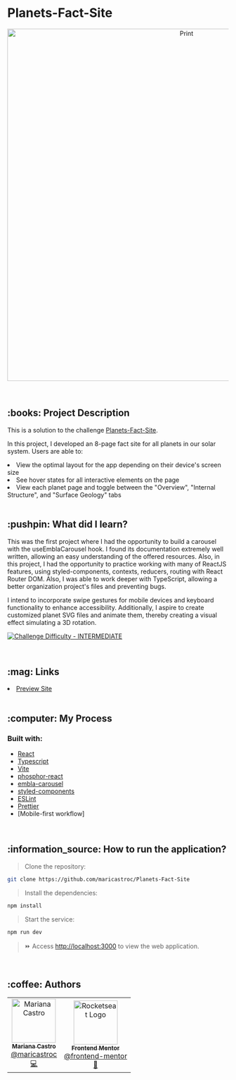 # Planets-Fact-Site
<p align="center">
    <img alt="Print" src="/assets/print.png" width="800px" />
</p>

<br/>
<h2>:books: Project Description</h2>
<p>This is a solution to the challenge <a href="https://www.frontendmentor.io/challenges/planets-fact-site-gazqN8w_f" target="_blank">Planets-Fact-Site</a>.

<p>In this project, I developed an 8-page fact site for all planets in our solar system. Users are able to:</p>

<li>View the optimal layout for the app depending on their device's screen size</li>
<li>See hover states for all interactive elements on the page</li>
<li>View each planet page and toggle between the "Overview", "Internal Structure", and "Surface Geology" tabs</li>
<br/>
<h2>:pushpin: What did I learn?</h2>

<p>This was the first project where I had the opportunity to build a carousel with the useEmblaCarousel hook. I found its documentation extremely well written, allowing an easy understanding of the offered resources. Also, in this project, I had the opportunity to practice working with many of ReactJS features, using styled-components, contexts, reducers, routing with React Router DOM. Also, I was able to work deeper with TypeScript, allowing a better organization project's files and preventing bugs.</p>

<p>I intend to incorporate swipe gestures for mobile devices and keyboard functionality to enhance accessibility. Additionally, I aspire to create customized planet SVG files and animate them, thereby creating a visual effect simulating a 3D rotation.</p>

<p dir="auto"><a href="https://www.frontendmentor.io/challenges?difficulties=4" rel="nofollow"><img src="https://camo.githubusercontent.com/2f6759402e9f7625555fa5f32350ff20062bf34c3a829d2398075c44fe98be85/68747470733a2f2f696d672e736869656c64732e696f2f62616467652f446966666963756c74792d494e5445524d4544494154452d6631623630343f7374796c653d666f722d7468652d6261646765266c6f676f3d66726f6e74656e646d656e746f72" alt="Challenge Difficulty - INTERMEDIATE" data-canonical-src="https://img.shields.io/badge/Difficulty-INTERMEDIATE-f1b604?style=for-the-badge&amp;logo=frontendmentor" style="max-width: 100%;"></a></p>

<br/>
<h2>:mag: Links</h2>
<li><a href="https://maricastroc-planets-fact-site.netlify.app/" target="_blank">Preview Site</a></li>
<br/>
<h2>:computer: My Process</h2>
<h3>Built with:</h3>

- [React](https://reactjs.org/)
- [Typescript](https://www.typescriptlang.org/)
- [Vite](https://vitejs.dev/)
- [phosphor-react](https://phosphoricons.com/)
- [embla-carousel](https://www.embla-carousel.com/)
- [styled-components](https://styled-components.com/)
- [ESLint](https://eslint.org/)
- [Prettier](https://prettier.io/)
- [Mobile-first workflow]

<br/>

<h2>:information_source: How to run the application?</h2>

> Clone the repository:

```bash
git clone https://github.com/maricastroc/Planets-Fact-Site
```

> Install the dependencies:

```bash
npm install
```

> Start the service:

```bash
npm run dev
```

> :fast_forward: Access [http://localhost:3000](http://localhost:3000) to view the web application.
<br/>

<h2>:coffee: Authors</h2>

<table>
  <tr>
    <td align="center">
      <a href="http://github.com/maricastroc/">
        <img src="https://avatars.githubusercontent.com/u/121824373?s=400v=4" width="100px;" alt="Mariana Castro"/>
        <br />
        <sub>
          <b>Mariana Castro</b>
        </sub>
       </a>
       <br />
       <a href="https://www.linkedin.com/in/mariana-castro-297586264/" title="Linkedin">@maricastroc</a>
       <br />
       <a href="https://github.com/maricastroc/Planets-Fact-Site" title="Code">💻</a>
    </td>
    <td align="center">
      <a href="http://github.com/rocketseat/">
        <img src="https://avatars.githubusercontent.com/u/28929274?s=200&v=4" width="100px;" alt="Rocketseat Logo"/>
        <br />
        <sub>
          <b>Frontend Mentor</b>
        </sub>
       </a>
       <br />
       <a href="https://www.linkedin.com/company/frontend-mentor/" title="Linkedin">@frontend-mentor</a>
       <br />
       <a href="https://www.rocketseat.com.br/" title="Front-end Challenges Platform">🚀</a>
    </td>
  </tr>
</table>
